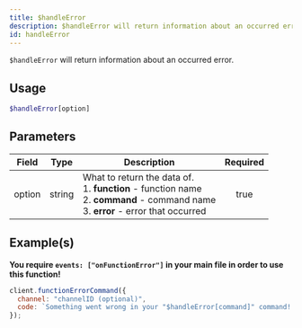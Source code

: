 ```yaml
---
title: $handleError
description: $handleError will return information about an occurred error.
id: handleError
---
```


`$handleError` will return information about an occurred error.

## Usage

```php
$handleError[option]
```

## Parameters

| Field  | Type   | Description                                                                                                                                       | Required |
| ------ | ------ | ------------------------------------------------------------------------------------------------------------------------------------------------- | :------: |
| option | string | What to return the data of. <br /> 1. **function** - function name <br /> 2. **command** - command name <br /> 3. **error** - error that occurred |   true   |

## Example(s)

**You require `events: ["onFunctionError"]` in your main file in order to use this function!**

```javascript
client.functionErrorCommand({
  channel: "channelID (optional)",
  code: `Something went wrong in your "$handleError[command]" command! The function "$handleError[function]" returned the error "$handleError[error]"!`,
});
```
